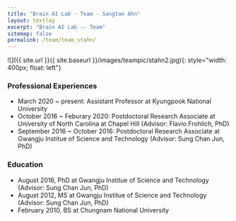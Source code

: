 ```yaml
---
title: "Brain AI Lab - Team - Sangtae Ahn"
layout: textlay
excerpt: "Brain AI Lab -- Team"
sitemap: false
permalink: /team/team_stahn/
---
```


![]({{ site.url }}{{ site.baseurl }}/images/teampic/stahn2.jpg){: style="width: 400px; float: left"}

### Professional Experiences
- March 2020 ~ present: Assistant Professor at Kyungpook National University
- October 2016 ~ Feburary 2020: Postdoctoral Research Associate at University of North Carolina at Chapel Hill (Advisor: Flavio Frohlich, PhD)
- September 2016 ~ October 2016: Postdoctoral Research Associate at Gwangju Institue of Science and Technology (Advisor: Sung Chan Jun, PhD)

### Education
- August 2016, PhD at Gwangju Institue of Science and Technology (Advisor: Sung Chan Jun, PhD)
- August 2012, MS at Gwangju Institue of Science and Technology (Advisor: Sung Chan Jun, PhD)
- February 2010, BS at Chungnam National University



   
